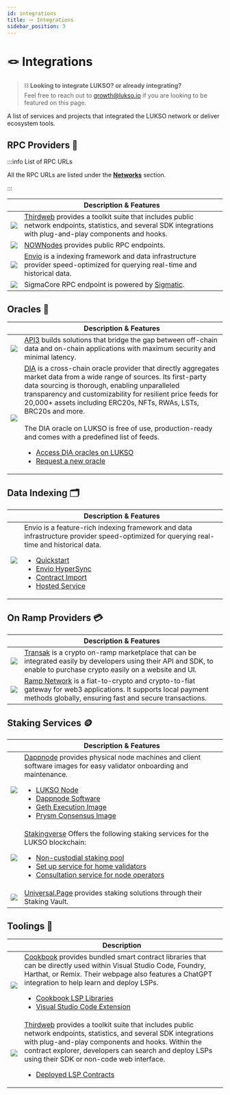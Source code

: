 ```yaml
---
id: integrations
title: 🪢 Integrations
sidebar_position: 3
---
```


# 🪢 Integrations

> ⛓️ **Looking to integrate LUKSO? or already integrating?**<br/>
> Feel free to reach out to [growth@lukso.io](mailto:growth@lukso.io) if you are looking to be featured on this page.

A list of services and projects that integrated the LUKSO network or deliver ecosystem tools.

## RPC Providers 🔏

:::info List of RPC URLs

All the RPC URLs are listed under the [**Networks**](../networks/mainnet/parameters.md#3rd-party-rpc-providers) section.

:::

<table>
  <thead>
    <tr>
      <th></th>
      <th>Description & Features</th>
    </tr>
  </thead>
  <tbody>
    <tr>
      <td style={{ maxWidth: "20rem" }}><a class="imageLink" href="https://portal.thirdweb.com/" target="_blank" rel="noopener noreferrer"><img src="/img/tools/thirdweb_logo.png"/></a></td>
      <td><a href="https://thirdweb.com/dashboard" target="_blank">Thirdweb</a> provides a toolkit suite that includes public network endpoints, statistics, and several SDK integrations with plug-and-play components and hooks.</td>
    </tr>
    <tr>
      <td style={{ maxWidth: "20rem" }}><a class="imageLink" href="https://nownodes.io/" target="_blank" rel="noopener noreferrer"><img src="/img/tools/nownodes_logo.png"/></a></td>
      <td><a href="https://nownodes.io/lukso-lyx" target="_blank">NOWNodes</a> provides public RPC endpoints.</td>
    </tr>
    <tr>
      <td style={{ maxWidth: "20rem" }}><a class="imageLink" href="https://envio.dev/" target="_blank" rel="noopener noreferrer"><img src="/img/tools/envio_logo.png"/></a></td>
      <td><a href="https://docs.envio.dev/docs/overview-hyperrpc" target="_blank">Envio</a> is a indexing framework and data infrastructure provider speed-optimized for querying real-time and historical data.</td>
    </tr>
    <tr>
      <td style={{ maxWidth: "20rem" }}><a class="imageLink" href="https://sigmacore.io/" target="_blank" rel="noopener noreferrer"><img src="/img/tools/sigmacore_logo.jpeg"/></a></td>
      <td>SigmaCore RPC endpoint is powered by <a href="https://sigmatic.io/" target="_blank">Sigmatic</a>.</td>
    </tr>
  </tbody>
</table>

## Oracles 🔮

<table>
  <thead>
    <tr>
      <th>&nbsp;</th>
      <th>Description & Features</th>
    </tr>
  </thead>
  <tbody>
    <tr>
      <td style={{ maxWidth: "20rem" }}><a class="imageLink" href="https://docs.api3.org/" target="_blank" rel="noopener noreferrer"><img src="/img/tools/api3_logo.jpeg"/></a></td>
      <td><a href="https://api3.org/" target="_blank">API3</a> builds solutions that bridge the gap between off-chain data and on-chain applications with maximum security and minimal latency.</td>
    </tr>
    <tr>
      <td style={{ maxWidth: "20rem" }}>
        <a class="imageLink" href="https://docs.diadata.org/" target="_blank" rel="noopener noreferrer"><img src="https://cms3.diadata.org/wp-content/uploads/2023/03/Token.png"/></a>
      </td>
      <td>
        <a class="imageLink" href="https://www.diadata.org/" target="_blank" rel="noopener noreferrer">DIA</a> is a cross-chain oracle provider that directly aggregates market data from a wide range of sources. Its first-party data sourcing is thorough, enabling unparalleled transparency and customizability for resilient price feeds for 20,000+ assets including ERC20s, NFTs, RWAs, LSTs, BRC20s and more.<br/><br/>The DIA oracle on LUKSO is free of use, production-ready and comes with a predefined list of feeds.
        <ul>
          <li><a href="https://docs.diadata.org/introduction/dia-technical-structure/data-delivery-methods/integrated-l1-l2-networks/lukso-price-oracles#how-to-access-dia-oracles" target="_blank" rel="noopener noreferrer">Access DIA oracles on LUKSO</a></li>
          <li><a href="https://t.me/DIABDteam" target="_blank" rel="noopener noreferrer">Request a new oracle</a></li>
        </ul>
      </td> 
    </tr>
  </tbody>
</table>

## Data Indexing 🗂️

<table>
  <thead>
    <tr>
      <th>&nbsp;</th>
      <th>Description & Features</th>
    </tr>
  </thead>
  <tbody>
    <tr>
      <td style={{ maxWidth: "20rem" }}><a class="imageLink" href="https://envio.dev/" target="_blank" rel="noopener noreferrer"><img src="/img/tools/envio_logo.png"/></a></td>
      <td>
      Envio is a feature-rich indexing framework and data infrastructure provider speed-optimized for querying real-time and historical data.
        <ul>
          <li><a href="https://docs.envio.dev/docs/getting-started" target="_blank" rel="noopener noreferrer">Quickstart</a></li>
          <li><a href="https://docs.envio.dev/docs/hypersync/" target="_blank" rel="noopener noreferrer">Envio HyperSync</a></li>
          <li><a href="https://docs.envio.dev/docs/contract-import/" target="_blank" rel="noopener noreferrer">Contract Import</a></li>
          <li><a href="https://docs.envio.dev/docs/hosted-service" target="_blank" rel="noopener noreferrer">Hosted Service</a></li>
        </ul>
      </td>
    </tr>
  </tbody>
</table>

## On Ramp Providers 💳

<table>
  <thead>
    <tr>
      <th>&nbsp;</th>
      <th>Description & Features</th>
    </tr>
  </thead>
<tbody>
  <tr>
    <td style={{ maxWidth: "20rem" }}><a class="imageLink" href="https://transak.com/" target="_blank" rel="noopener noreferrer"><img src="/img/tools/transak_logo.png"/></a></td>
    <td><a href="https://docs.transak.com/docs/transak-on-ramp" target="_blank">Transak</a> is a crypto on-ramp marketplace that can be integrated easily by developers using their API and SDK, to enable to purchase crypto easily on a website and UI.</td>
  </tr>
    <tr>
    <td style={{ maxWidth: "20rem" }}><a class="imageLink" href="https://ramp.network/" target="_blank" rel="noopener noreferrer"><img src="/img/tools/ramp-network-logo.png"/></a></td>
    <td><a href="https://docs.ramp.network/" target="_blank">Ramp Network</a> is a fiat-to-crypto and crypto-to-fiat gateway for web3 applications. It supports local payment methods globally, ensuring fast and secure transactions.​</td>
  </tr>
</tbody>
</table>

## Staking Services 🪙

<table>
  <thead>
    <tr>
      <th>&nbsp;</th>
      <th>Description & Features</th>
    </tr>
  </thead>
  <tbody>
    <tr>
      <td style={{ maxWidth: "20rem" }}><a class="imageLink" href="https://dappnode.io/" target="_blank" rel="noopener noreferrer"><img src="/img/tools/dappnode_logo.png"/></a></td>
      <td>
        <a href="https://docs.dappnode.io/" target="_blank">Dappnode</a> provides physical node machines and client software images for easy validator onboarding and maintenance.
        <ul>
          <li><a href="https://dappnode.com/collections/all/products/lukso-home" target="_blank" rel="noopener noreferrer">LUKSO Node</a></li>
          <li><a href="https://docs.dappnode.io/docs/user/staking/lukso/solo" target="_blank" rel="noopener noreferrer">Dappnode Software</a></li>
          <li><a href="https://github.com/dappnode/DAppNodePackage-lukso-geth" target="_blank" rel="noopener noreferrer">Geth Execution Image</a></li>
          <li><a href="https://github.com/dappnode/DAppNodePackage-prysm-lukso" target="_blank" rel="noopener noreferrer">Prysm Consensus Image</a></li>
        </ul>  
      </td>
    </tr>
   <tr>
      <td style={{ maxWidth: "20rem" }}><a class="imageLink" href="https://stakingverse.io/" target="_blank" rel="noopener noreferrer"><img src="/img/tools/stakingverse_logo.png"/></a></td>
      <td>
        <a href="https://stakingverse.io/" target="_blank">Stakingverse</a> Offers the following staking services for the LUKSO blockchain:
        <ul>
          <li><a href="https://app.stakingverse.io/" target="_blank" rel="noopener noreferrer">Non-custodial staking pool</a></li>
          <li><a href="https://stakingverse.io/services" target="_blank" rel="noopener noreferrer">Set up service for home validators</a></li>
          <li><a href="https://stakingverse.io/services" target="_blank" rel="noopener noreferrer">Consultation service for node operators</a></li>
        </ul>  
      </td>
    </tr>
    <tr>
      <td style={{ maxWidth: "20rem" }}><a class="imageLink" href="https://universal.page/vault" target="_blank" rel="noopener noreferrer"><img src="/img/tools/universalpage_logo.png"/></a></td>
      <td><a href="https://universal.page/" target="_blank">Universal.Page</a> provides staking solutions through their Staking Vault.</td>
    </tr>
  </tbody>
</table>

## Toolings 🔧

<table>
  <thead>
    <tr>
      <th>&nbsp;</th>
      <th>Description</th>
    </tr>
  </thead>
  <tbody>
    <tr>
      <td style={{ maxWidth: "20rem" }}>
        <a class="imageLink" href="https://www.cookbook.dev/" target="_blank" rel="noopener noreferrer"><img src="/img/tools/cookbook_dev.png"/></a>
      </td>
      <td>
        <a href="https://www.cookbook.dev/search" target="_blank">Cookbook</a> provides bundled smart contract libraries that can be directly used within Visual Studio Code, Foundry, Harthat, or Remix. Their webpage also features a ChatGPT integration to help learn and deploy LSPs.
        <ul>
          <li><a href="https://www.cookbook.dev/libraries/LSP-Contracts" target="_blank" rel="noopener noreferrer">Cookbook LSP Libraries</a></li>
          <li><a href="https://marketplace.visualstudio.com/items?itemName=cookbookdev.vscode-cookbook" target="_blank" rel="noopener noreferrer">Visual Studio Code Extension</a></li>
        </ul>
      </td>
    </tr>
    <tr>
      <td style={{ maxWidth: "20rem" }}>
        <a class="imageLink" href="https://portal.thirdweb.com/" target="_blank" rel="noopener noreferrer"><img src="/img/tools/thirdweb_logo.png"/></a>
      </td>
      <td>
        <a href="https://thirdweb.com/dashboard" target="_blank">Thirdweb</a> provides a toolkit suite that includes public network endpoints, statistics, and several SDK integrations with plug-and-play components and hooks. Within the contract explorer, developers can search and deploy LSPs using their SDK or non-code web interface.
        <ul>
          <li><a href="https://thirdweb.com/0x4251811EC025992E76B4BC6752aDCd6EB3965F8D" target="_blank" rel="noopener noreferrer">Deployed LSP Contracts</a></li>
        </ul>
      </td>
    </tr>
  </tbody>
</table>
